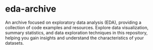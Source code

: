 # eda-archive
An archive focused on exploratory data analysis (EDA), providing a collection of code examples and resources. Explore data visualization, summary statistics, and data exploration techniques in this repository, helping you gain insights and understand the characteristics of your datasets.

